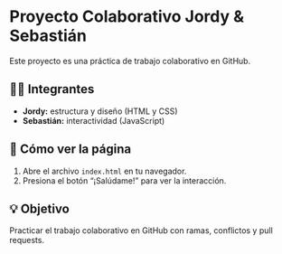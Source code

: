 # Proyecto Colaborativo Jordy & Sebastián

Este proyecto es una práctica de trabajo colaborativo en GitHub.

## 🧑‍💻 Integrantes
- **Jordy:** estructura y diseño (HTML y CSS)
- **Sebastián:** interactividad (JavaScript)

## 🚀 Cómo ver la página
1. Abre el archivo `index.html` en tu navegador.
2. Presiona el botón “¡Salúdame!” para ver la interacción.

## 💡 Objetivo
Practicar el trabajo colaborativo en GitHub con ramas, conflictos y pull requests.


